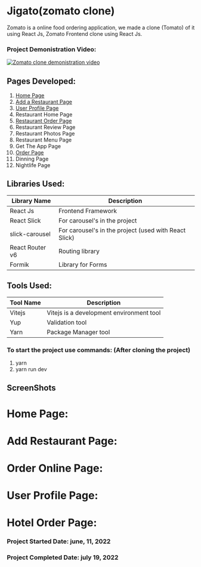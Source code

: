 # Jigato(zomato clone)


Zomato is a online food ordering application, we made a clone (Tomato) of it using React Js, Zomato Frontend clone using React Js.

### Project Demonistration Video: 

[![Zomato clone demonistration video](https://img.youtube.com/vi/lNfS_8bJA5c/0.jpg)](https://www.youtube.com/watch?v=lNfS_8bJA5c)

## Pages Developed:

1. [Home Page](#home-page)    
2. [Add a Restaurant Page](#add-restaurant-page)    
3. [User Profile Page](#user-profile-page)   
4. Restaurant Home Page 
5. [Restaurant Order Page](#hotel-order-page)   
6. Restaurant Review Page
7. Restaurant Photos Page
8. Restaurant Menu Page   
9. Get The App Page
10. [Order Page](#order-online-page)  
11. Dinning Page
12. Nightlife Page

## Libraries Used:

| Library Name | Description |
| ------------ | ----------- |
| React Js     | Frontend Framework |
| React Slick  | For carousel's in the project |
| slick-carousel  | For carousel's in the project (used with React Slick) |
| React Router v6  | Routing library  |
| Formik  | Library for Forms |

## Tools Used:

| Tool Name | Description |
| ----------- | ----------- |
| Vitejs    | Vitejs is a development environment tool |
| Yup   | Validation tool |
| Yarn   | Package Manager tool |

### To start the project use commands: (After cloning the project)

1. yarn
2. yarn run dev

## ScreenShots

# Home Page:

<!-- <img src="Project Images/Home.png" /> -->


# Add Restaurant Page:

<!-- <img src="Project Images/AddRestaurant.png" /> -->


# Order Online Page:

<!-- <img src="Project Images/OrderOnlinePage.png" /> -->


# User Profile Page:

<!-- <img src="Project Images/UserProfilePage.png" /> -->


# Hotel Order Page:

<!-- <img src="Project Images/HotelOrderPage.png" /> -->


### Project Started Date: june, 11, 2022

### Project Completed Date: july 19, 2022
